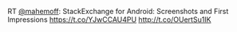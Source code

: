 RT <a href="http://twitter.com/mahemoff">@mahemoff</a>: StackExchange for Android: Screenshots and First Impressions
 <a href="https://t.co/YJwCCAU4PU">https://t.co/YJwCCAU4PU</a> <a href="http://t.co/OUertSu1IK">http://t.co/OUertSu1IK</a>